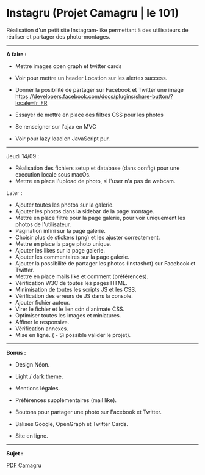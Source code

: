 ﻿# Instagru (Projet Camagru | le 101)
Réalisation d'un petit site Instagram-like permettant à des utilisateurs de réaliser et partager des photo-montages.

<hr>

<strong>A faire :</strong>

 - Mettre images open graph et twitter cards
 - Voir pour mettre un header Location sur les alertes success.
 - Donner la posibilité de partager sur Facebook et Twitter une image
https://developers.facebook.com/docs/plugins/share-button/?locale=fr_FR

 - Essayer de mettre en place des filtres CSS pour les photos

 - Se renseigner sur l'ajax en MVC
 - Voir pour lazy load en JavaScript pur.

<hr>

Jeudi 14/09 :

 - Réalisation des fichiers setup et database (dans config) pour une execution locale sous macOs.
 - Mettre en place l'upload de photo, si l'user n'a pas de webcam.

Later :


 - Ajouter toutes les photos sur la galerie.
 - Ajouter les photos dans la sidebar de la page montage.
 - Mettre en place filtre pour la page galerie, pour voir uniquement les photos de l'utilisateur.
 - Pagination infini sur la page galerie.
 - Choisir plus de stickers (png) et les ajuster correctement.
 - Mettre en place la page photo unique.
 - Ajouter les likes sur la page galerie.
 - Ajouter les commentaires sur la page galerie.
 - Ajouter la possibilité de partager les photos (Instashot) sur Facebook et Twitter.
 - Mettre en place mails like et comment (préférences).
 - Vérification W3C de toutes les pages HTML.
 - Minimisation de toutes les scripts JS et les CSS.
 - Vérification des erreurs de JS dans la console.
 - Ajouter fichier auteur.
 - Virer le fichier et le lien cdn d'animate CSS.
 - Optimiser toutes les images et miniatures.
 - Affiner le responsive.
 - Vérification annexes.
 - Mise en ligne.
( - Si possible valider le projet).

<hr>

<strong>Bonus :</strong>

 - Design Néon.
 - Light / dark theme.
 - Mentions légales.

 - Préférences supplémentaires (mail like).
 - Boutons pour partager une photo sur Facebook et Twitter.
 - Balises Google, OpenGraph et Twitter Cards.
 - Site en ligne.


<hr>

<strong>Sujet :</strong>

<a href="https://github.com/Rorothejedi/camagru/blob/master/camagru.fr.pdf">PDF Camagru</a>
